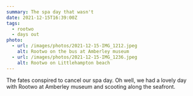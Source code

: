 ```yaml
---
summary: The spa day that wasn't
date: 2021-12-15T16:39:00Z
tags:
  - rootwo
  - days out
photo:
  - url: /images/photos/2021-12-15-IMG_1212.jpeg
    alt: Rootwo on the bus at Amberley museum 
  - url: /images/photos/2021-12-15-IMG_1236.jpeg
    alt: Rootwo on Littlehampton beach
---
```

The fates conspired to cancel our spa day. Oh well, we had a lovely day with Rootwo at Amberley museum and scooting along the seafront. 